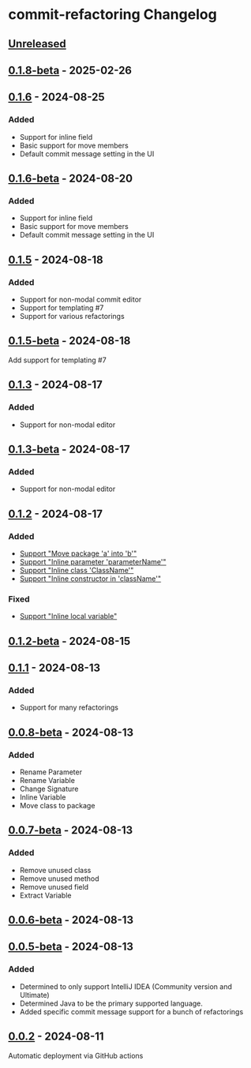 <!-- Keep a Changelog guide -> https://keepachangelog.com -->

# commit-refactoring Changelog

## [Unreleased]

## [0.1.8-beta] - 2025-02-26

[Unreleased]: https://github.com/nymann/commit-refactoring/compare/v0.1.6...HEAD
## [0.1.6] - 2024-08-25

### Added

- Support for inline field
- Basic support for move members
- Default commit message setting in the UI

## [0.1.6-beta] - 2024-08-20

### Added

- Support for inline field
- Basic support for move members
- Default commit message setting in the UI

## [0.1.5] - 2024-08-18

### Added

- Support for non-modal commit editor
- Support for templating #7
- Support for various refactorings

## [0.1.5-beta] - 2024-08-18

Add support for templating #7

## [0.1.3] - 2024-08-17

### Added

- Support for non-modal editor

## [0.1.3-beta] - 2024-08-17

### Added

- Support for non-modal editor

## [0.1.2] - 2024-08-17

### Added

- [Support "Move package 'a' into 'b'"](https://github.com/nymann/commit-refactoring/commit/c4592a3407a7564fac6ca0e2cfc293410ee296aa)
- [Support "Inline parameter 'parameterName'"](https://github.com/nymann/commit-refactoring/commit/ede6bfd788672dee94b76dae4bc344c3296b4f51)
- [Support "Inline class 'ClassName'"](https://github.com/nymann/commit-refactoring/commit/8e1e1a4ff7724ad0beedf2912c83b49d92b339c1)
- [Support "Inline constructor in 'className'"](https://github.com/nymann/commit-refactoring/commit/5beb9ecbda3262c38fb062ae26b7b769a014d0e3)

### Fixed

- [Support "Inline local variable"](https://github.com/nymann/commit-refactoring/commit/ae60ac266e01ddecdf1c0c4b4e5894256121968e)

## [0.1.2-beta] - 2024-08-15

## [0.1.1] - 2024-08-13

### Added

- Support for many refactorings

## [0.0.8-beta] - 2024-08-13

### Added

- Rename Parameter
- Rename Variable
- Change Signature
- Inline Variable
- Move class to package

## [0.0.7-beta] - 2024-08-13

### Added

- Remove unused class
- Remove unused method
- Remove unused field
- Extract Variable

## [0.0.6-beta] - 2024-08-13

## [0.0.5-beta] - 2024-08-13

### Added

- Determined to only support IntelliJ IDEA (Community version and Ultimate)
- Determined Java to be the primary supported language.
- Added specific commit message support for a bunch of refactorings

## [0.0.2] - 2024-08-11

Automatic deployment via GitHub actions

[Unreleased]: https://github.com/nymann/commit-refactoring/compare/v0.1.8-beta...HEAD
[0.1.8-beta]: https://github.com/nymann/commit-refactoring/compare/v0.1.6...v0.1.8-beta
[0.1.6]: https://github.com/nymann/commit-refactoring/compare/v0.1.6-beta...v0.1.6
[0.1.6-beta]: https://github.com/nymann/commit-refactoring/compare/v0.1.5...v0.1.6-beta
[0.1.5]: https://github.com/nymann/commit-refactoring/compare/v0.1.5-beta...v0.1.5
[0.1.5-beta]: https://github.com/nymann/commit-refactoring/compare/v0.1.3...v0.1.5-beta
[0.1.3]: https://github.com/nymann/commit-refactoring/compare/v0.1.3-beta...v0.1.3
[0.1.3-beta]: https://github.com/nymann/commit-refactoring/compare/v0.1.2...v0.1.3-beta
[0.1.2]: https://github.com/nymann/commit-refactoring/compare/v0.1.2-beta...v0.1.2
[0.1.2-beta]: https://github.com/nymann/commit-refactoring/compare/v0.1.1...v0.1.2-beta
[0.1.1]: https://github.com/nymann/commit-refactoring/compare/v0.0.8-beta...v0.1.1
[0.0.8-beta]: https://github.com/nymann/commit-refactoring/compare/v0.0.7-beta...v0.0.8-beta
[0.0.7-beta]: https://github.com/nymann/commit-refactoring/compare/v0.0.6-beta...v0.0.7-beta
[0.0.6-beta]: https://github.com/nymann/commit-refactoring/compare/v0.0.5-beta...v0.0.6-beta
[0.0.5-beta]: https://github.com/nymann/commit-refactoring/compare/v0.0.2...v0.0.5-beta
[0.0.2]: https://github.com/nymann/commit-refactoring/commits/v0.0.2
